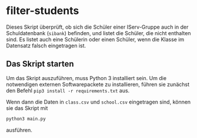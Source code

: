 # filter-students

Dieses Skript überprüft, ob sich die Schüler einer IServ-Gruppe auch in der Schuldatenbank (`sibank`) befinden, und listet die Schüler, die nicht enthalten sind. Es listet auch eine Schülerin oder einen Schüler, wenn die Klasse im Datensatz falsch eingetragen ist.

## Das Skript starten

Um das Skript auszuführen, muss Python 3 installiert sein. Um die notwendigen externen Softwarepackete zu installieren, führen sie zunächst den Befehl `pip3 install -r requirements.txt` aus.

Wenn dann die Daten in `class.csv` und `school.csv` eingetragen sind, können sie das Skript mit

```sh
python3 main.py
```

ausführen.
